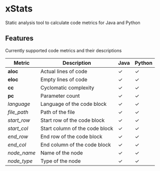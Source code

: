 # xStats

Static analysis tool to calculate code metrics for Java and Python

## Features

Currently supported code metrics and their descriptions

| Metric      | Description                    | Java    | Python  |
| ----------- | ------------------------------ | ------- | ------- |
| **aloc**    | Actual lines of code           | &check; | &check; |
| **eloc**    | Empty lines of code            | &check; | &check; |
| **cc**      | Cyclomatic complexity          | &check; | &check; |
| **pc**      | Parameter count                | &check; | &check; |
| _language_  | Language of the code block     | &check; | &check; |
| _file_path_ | Path of the file               | &check; | &check; |
| _start_row_ | Start row of the code block    | &check; | &check; |
| _start_col_ | Start column of the code block | &check; | &check; |
| _end_row_   | End row of the code block      | &check; | &check; |
| _end_col_   | End column of the code block   | &check; | &check; |
| _node_name_ | Name of the node               | &check; | &check; |
| _node_type_ | Type of the node               | &check; | &check; |
